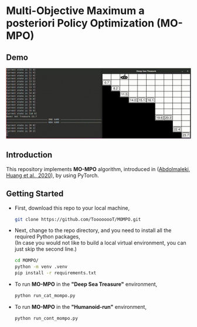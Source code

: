 # Multi-Objective Maximum a posteriori Policy Optimization (MO-MPO)
## Demo
![dee-sea-treasure demo](static/Screencast%20from%202023-06-13%2014-29-41.gif)
## Introduction
This repository implements **MO-MPO** algorithm, introduced in ([Abdolmaleki, Huang et al., 2020](https://arxiv.org/abs/2005.07513)), by using PyTorch.

## Getting Started
- First, download this repo to your local machine,
    ```bash
    git clone https://github.com/ToooooooT/MOMPO.git
    ```
- Next, change to the repo directory, and you need to install all the required Python packages,  
  (In case you would not like to build a local virtual environment, you can just skip the second line.)
    ```bash
    cd MOMPO/
    python -m venv .venv
    pip install -r requirements.txt
    ```
- To run **MO-MPO** in the **"Deep Sea Treasure"** environment, 
    ```bash
    python run_cat_mompo.py
    ```
- To run **MO-MPO** in the **"Humanoid-run"** environment,
    ```bash
    python run_cont_mompo.py
    ```